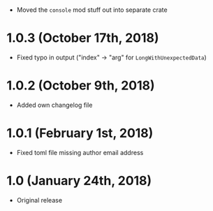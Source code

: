 # <unreleased>

 * Moved the `console` mod stuff out into separate crate

# 1.0.3 (October 17th, 2018)

 * Fixed typo in output ("index" → "arg" for `LongWithUnexpectedData`)

# 1.0.2 (October 9th, 2018)

 * Added own changelog file

# 1.0.1 (February 1st, 2018)

 * Fixed toml file missing author email address

# 1.0 (January 24th, 2018)

 * Original release
